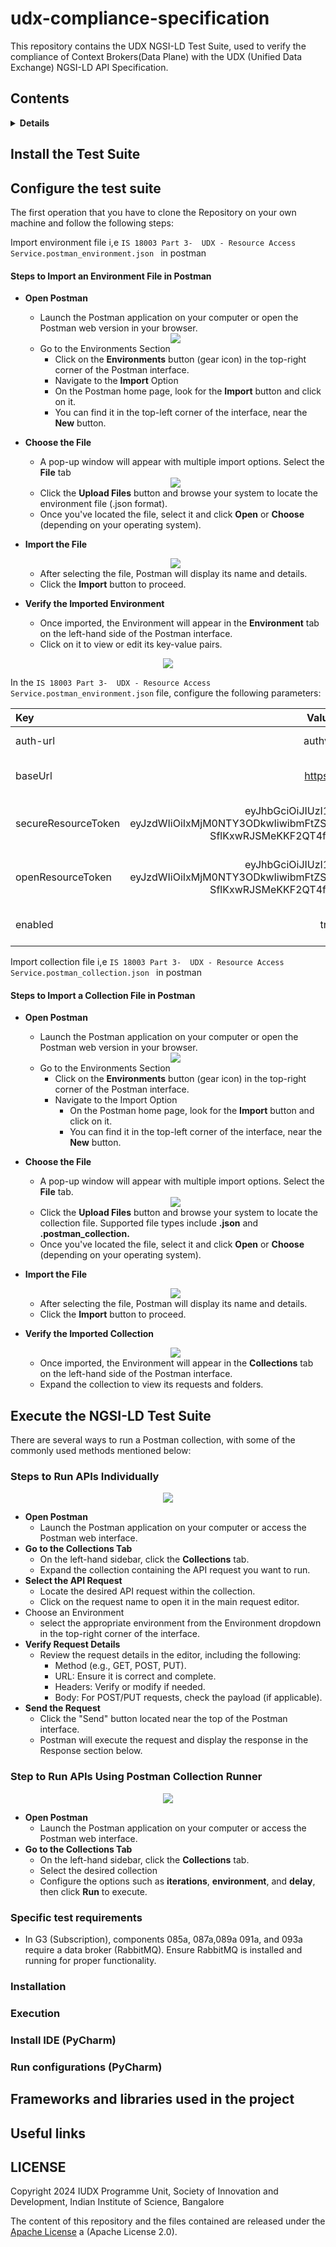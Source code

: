 # udx-compliance-specification

This repository contains the UDX NGSI-LD Test Suite, used to verify the compliance of Context Brokers(Data Plane) with
the UDX (Unified Data Exchange) NGSI-LD API Specification.

## Contents

<details>

<summary><strong>Details</strong></summary>

- [Install the Test Suite](#install-the-test-suite)
- [Configure the test suite](#configure-the-test-suite)
- [Execute the NGSI-LD Test Suite](#execute-the-ngsi-ld-test-suite)
    - [Install IDE (PyCharm)](#install-ide-pycharm)
    - [Run configurations (PyCharm)](#run-configurations-pycharm)
- [Frameworks and libraries used in the project](#frameworks-and-libraries-used-in-the-project)
- [Useful links](#useful-links)
- [LICENSE](#license)

</details>

## Install the Test Suite

## Configure the test suite

The first operation that you have to clone the Repository on your own machine and follow the following steps:

Import environment file i,e ```IS 18003 Part 3-  UDX - Resource Access Service.postman_environment.json ``` in postman

#### Steps to Import an Environment File in Postman

* **Open Postman**
    * Launch the Postman application on your computer or open the Postman web version in your browser.
  <div style="text-align: center;">
  <img src="./docs/envImport.png" />
    </div>

    * Go to the Environments Section
        * Click on the **Environments** button (gear icon) in the top-right corner of the Postman interface.
        * Navigate to the **Import** Option
        * On the Postman home page, look for the **Import** button and click on it.
        * You can find it in the top-left corner of the interface, near the **New** button.
* **Choose the File**
    * A pop-up window will appear with multiple import options. Select the **File** tab
  <div style="text-align: center;">
  <img src="./docs/choose_file.png"/>
    </div>

    * Click the **Upload Files** button and browse your system to locate the environment file (.json format).
    * Once you've located the file, select it and click **Open** or **Choose** (depending on your operating system).

* **Import the File**

  <div style="text-align: center;">
  <img src="./docs/Verify_and_import.png" />
    </div>

    * After selecting the file, Postman will display its name and details.
    * Click the **Import** button to proceed.
* **Verify the Imported Environment**
    * Once imported, the Environment will appear in the **Environment** tab on the left-hand side of the Postman
      interface.
    * Click on it to view or edit its key-value pairs.

<div style="text-align: center;">
  <img src="./docs/env_key_values.png" />
    </div>

In the `IS 18003 Part 3-  UDX - Resource Access Service.postman_environment.json` file, configure the following
parameters:

| Key                 |                                                                             Value Example                                                                             | Description                           |
|:--------------------|:---------------------------------------------------------------------------------------------------------------------------------------------------------------------:|:--------------------------------------|
| auth-url            |                                                                           authvertx.iudx.io                                                                           | URL of DX Auth Server                 |
| baseUrl             |                                                                          https://rs.iudx.io                                                                           | URL of DX Resource Server             |
| secureResourceToken | eyJhbGciOiJIUzI1NiIsInR5cCI6IkpXVCJ9.<br/>eyJzdWIiOiIxMjM0NTY3ODkwIiwibmFtZSI6IkpvaG4gRG9lIiwiaWF0IjoxNTE2MjM5MDIyfQ.<br/>SflKxwRJSMeKKF2QT4fwpMeJf36POk6yJV_adQssw5c | Jwt token issued by the Dx auth sever |
| openResourceToken   | eyJhbGciOiJIUzI1NiIsInR5cCI6IkpXVCJ9.<br/>eyJzdWIiOiIxMjM0NTY3ODkwIiwibmFtZSI6IkpvaG4gRG9lIiwiaWF0IjoxNTE2MjM5MDIyfQ.<br/>SflKxwRJSMeKKF2QT4fwpMeJf36POk6yJV_adQssw5c | Jwt token issued by the Dx auth sever |
| enabled             |                                                                              true/false                                                                               | Enable or disable the key             |

Import collection file i,e ```IS 18003 Part 3-  UDX - Resource Access Service.postman_collection.json ``` in postman

#### Steps to Import a Collection File in Postman

* **Open Postman**
    * Launch the Postman application on your computer or open the Postman web version in your browser.
  <div style="text-align: center;">
  <img src="./docs/collectionImport.png" />
    </div>

    * Go to the Environments Section
        * Click on the **Environments** button (gear icon) in the top-right corner of the Postman interface.
        * Navigate to the Import Option
            * On the Postman home page, look for the **Import** button and click on it.
            * You can find it in the top-left corner of the interface, near the **New** button.

* **Choose the File**
    * A pop-up window will appear with multiple import options. Select the **File** tab.

   <div style="text-align: center;">
  <img src="./docs/choose_collection.png"/>
    </div>

    * Click the **Upload Files** button and browse your system to locate the collection file. Supported file types
      include **.json** and **.postman_collection.**
    * Once you've located the file, select it and click **Open** or **Choose** (depending on your operating system).

* **Import the File**

  <div style="text-align: center;">
  <img src="./docs/import_Collection.png" />
    </div>

    * After selecting the file, Postman will display its name and details.
    * Click the **Import** button to proceed.
* **Verify the Imported Collection**
  <div style="text-align: center;">
  <img src="./docs/veriry_and_import_collection.png" />
    </div>

    * Once imported, the Environment will appear in the **Collections** tab on the left-hand side of the Postman
      interface.
    * Expand the collection to view its requests and folders.

## Execute the NGSI-LD Test Suite

There are several ways to run a Postman collection, with some of the commonly used methods mentioned below:

### Steps to Run APIs Individually

<div style="text-align: center;">
  <img src="./docs/single_run.png" />
    </div>

* **Open Postman**
    * Launch the Postman application on your computer or access the Postman web interface.
* **Go to the Collections Tab**
    * On the left-hand sidebar, click the **Collections** tab.
    * Expand the collection containing the API request you want to run.
* **Select the API Request**
    * Locate the desired API request within the collection.
    * Click on the request name to open it in the main request editor.
* Choose an Environment
    * select the appropriate environment from the Environment dropdown in the top-right corner of the interface.
* **Verify Request Details**
    * Review the request details in the editor, including the following:
        * Method (e.g., GET, POST, PUT).
        * URL: Ensure it is correct and complete.
        * Headers: Verify or modify if needed.
        * Body: For POST/PUT requests, check the payload (if applicable).
* **Send the Request**
    * Click the "Send" button located near the top of the Postman interface.
    * Postman will execute the request and display the response in the Response section below.

### Step to Run APIs Using Postman Collection Runner

<div style="text-align: center;">
  <img src="./docs/runner.png" />
    </div>

* **Open Postman**
    * Launch the Postman application on your computer or access the Postman web interface.
* **Go to the Collections Tab**
    * On the left-hand sidebar, click the **Collections** tab.
    * Select the desired collection
    * Configure the options such as **iterations**, **environment**, and **delay**, then click **Run** to execute.

### Specific test requirements

- In G3 (Subscription), components 085a, 087a,089a 091a, and 093a require a data broker (RabbitMQ). Ensure RabbitMQ is
  installed and running for proper functionality.

### Installation

### Execution

### Install IDE (PyCharm)

### Run configurations (PyCharm)

## Frameworks and libraries used in the project

## Useful links

## LICENSE

Copyright 2024 IUDX Programme Unit, Society of Innovation and Development, Indian Institute of Science, Bangalore

The content of this repository and the files contained are released under the [Apache License](LICENSE) a
(Apache License 2.0).


